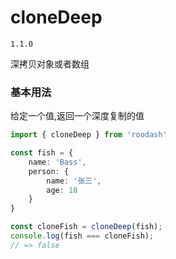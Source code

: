 # cloneDeep

`1.1.0`

深拷贝对象或者数组

### 基本用法
给定一个值,返回一个深度复制的值

```typescript
import { cloneDeep } from 'roodash'

const fish = {
    name: 'Bass',
    person: {
        name: '张三',
        age: 18
    }
}

const cloneFish = cloneDeep(fish);
console.log(fish === cloneFish);
// => false
```